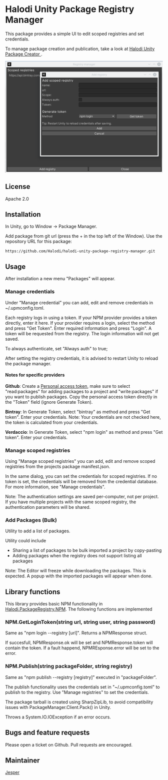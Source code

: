 # Halodi Unity Package Registry Manager

This package provides a simple UI to edit scoped registries and set credentials.

To manage package creation and publication, take a look at [Halodi Unity Package Creator  ](https://github.com/Halodi/halodi-unity-package-creator).

![Screenshot of main functionality](Documentation~/halodi-unity-package-registry-manager-screenshot.png)

## License

Apache 2.0

## Installation

In Unity, go to Window -> Package Manager.

Add package from git url (press the + in the top left of the Window). Use the repository URL for this package:

```
https://github.com/Halodi/halodi-unity-package-registry-manager.git
```

## Usage 

After installation a new menu "Packages" will appear.

### Manage credentials

Under "Manage credential" you can add, edit and remove credentials in ~/.upmconfig.toml. 

Each registry logs in using a token. If your NPM provider provides a token directly, enter it here. If your provider requires a login, select the method and press "Get Token". Enter required information and press "Login". A token will be requested from the registry. The login information will not get saved.

To always authenticate, set "Always auth" to true;

After setting the registry credentials, it is advised to restart Unity to reload the package manager.

#### Notes for specific providers

**Github**: Create a [Personal access token](https://help.github.com/en/github/authenticating-to-github/creating-a-personal-access-token-for-the-command-line), make sure to select "read:packages" for adding packages to a project and "write:packages" if you want to publish packages. Copy the personal access token directly in the "Token" field (ignore Generate Token).

**Bintray**: In Generate Token, select "bintray" as method and press "Get token". Enter your credentials. Note: Your credentials are not checked here, the token is calculated from your credentials.

**Verdaccio**: In Generate Token, select "npm login" as method and press "Get token". Enter your credentials.

### Manage scoped registries

Using "Manage scoped registries" you can add, edit and remove scoped registries from the projects package manifest.json.

In the same dialog, you can set the credentials for scoped registries. If no token is set, the credentials will be removed from the credential database. For more information, see "Manage credentials".

Note: The authentication settings are saved per-computer, not per project. If you have multiple projects with the same scoped registry, the authentication parameters will be shared.

### Add Packages (Bulk)

Utility to add a list of packages. 

Utility could include

- Sharing a list of packages to be bulk imported a project by copy-pasting
- Adding packages when the registry does not support listing all packages

Note: The Editor will freeze while downloading the packages. This is expected. A popup with the imported packages will appear when done.


## Library functions

This library provides basic NPM functionality in [Halodi.PackageRegistry.NPM](Editor/Halodi/PackageRegistry/NPM.cs). The following functions are implemented


### NPM.GetLoginToken(string url, string user, string password)

Same as "npm login --registry [url]". Returns a NPMResponse struct. 

If succesfull, NPMResponse.ok will be set and NPMResponse.token will contain the token.
If a fault happend, NPMREsponse.error will be set to the error.

### NPM.Publish(string packageFolder, string registry)

Same as "npm publish --registry [registry]" executed in "packageFolder".

The publish functionality uses the credentials set in "~/.upmconfig.toml" to publish to the registry. Use "Manage registries" to set the credentials.

The package tarball is created using SharpZipLib, to avoid compatibility issues with PackageManager.Client.Pack() in Unity.

Throws a System.IO.IOException if an error occurs.

## Bugs and feature requests

Please open a ticket on Github. Pull requests are encouraged.

## Maintainer

[Jesper](jesper@halodi.com)
